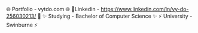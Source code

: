 🌐 Portfolio - vytdo.com 🌐
📝Linkedin - https://www.linkedin.com/in/vy-do-256030213/ 📝
✨ Studying - Bachelor of Computer Science ✨
⚡️ University - Swinburne ⚡️
